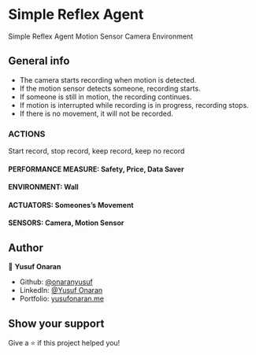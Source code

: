 # Simple Reflex Agent
Simple Reflex Agent Motion Sensor Camera Environment

## General info
* The camera starts recording when motion is detected.
* If the motion sensor detects someone, recording starts.
* If someone is still in motion, the recording continues.
* If motion is interrupted while recording is in progress, recording stops.
* If there is no movement, it will not be recorded.

### ACTIONS
Start record, stop record, keep record, keep no record

#### PERFORMANCE MEASURE: Safety, Price, Data Saver
#### ENVIRONMENT: Wall
#### ACTUATORS: Someones’s Movement
#### SENSORS: Camera, Motion Sensor

## Author

👤 **Yusuf Onaran**

* Github: [@onaranyusuf](https://github.com/onaranyusuf)
* LinkedIn: [@Yusuf Onaran](https://www.linkedin.com/in/yusufonaran/)
* Portfolio: [yusufonaran.me](https://www.yusufonaran.me)

## Show your support

Give a ⭐️ if this project helped you!
